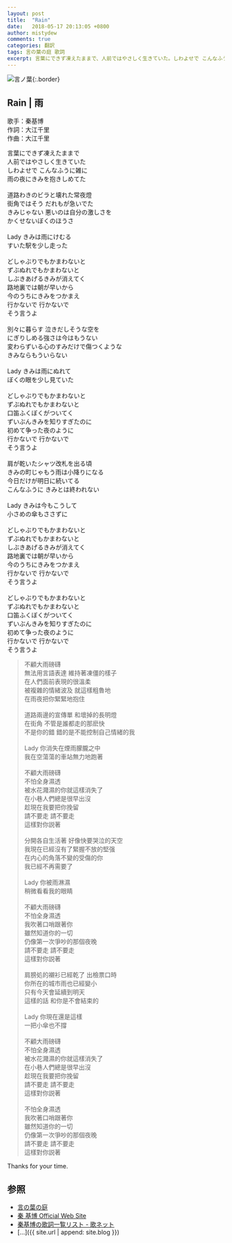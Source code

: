 ```yaml
---
layout: post
title:  "Rain"
date:   2018-05-17 20:13:05 +0800
author: mistydew
comments: true
categories: 翻訳
tags: 言の葉の庭 歌詞
excerpt: 言葉にできず凍えたままで、人前ではやさしく生きていた。しわよせで こんなふうに雑に、雨の夜にきみを抱きしめてた。
---
```

![言ノ葉](https://raw.githubusercontent.com/mistydew/cover/master/misc/言ノ葉.jpg){:.border}

## Rain | 雨

歌手：秦基博<br>
作詞：大江千里<br>
作曲：大江千里

<div class="lyric-original">
<p>
言葉にできず凍えたままで<br>
人前ではやさしく生きていた<br>
しわよせで こんなふうに雑に<br>
雨の夜にきみを抱きしめてた<br>
<br>
道路わきのビラと壊れた常夜燈<br>
街角ではそう だれもが急いでた<br>
きみじゃない 悪いのは自分の激しさを<br>
かくせないぼくのほうさ<br>
<br>
Lady きみは雨にけむる<br>
すいた駅を少し走った<br>
<br>
どしゃぶりでもかまわないと<br>
ずぶぬれでもかまわないと<br>
しぶきあげるきみが消えてく<br>
路地裏では朝が早いから<br>
今のうちにきみをつかまえ<br>
行かないで 行かないで<br>
そう言うよ<br>
<br>
別々に暮らす 泣きだしそうな空を<br>
にぎりしめる強さは今はもうない<br>
変わらずいる心のすみだけで傷つくような<br>
きみならもういらない<br>
<br>
Lady きみは雨にぬれて<br>
ぼくの眼を少し見ていた<br>
<br>
どしゃぶりでもかまわないと<br>
ずぶぬれでもかまわないと<br>
口笛ふくぼくがついてく<br>
ずいぶんきみを知りすぎたのに<br>
初めて争った夜のように<br>
行かないで 行かないで<br>
そう言うよ<br>
<br>
肩が乾いたシャツ改札を出る頃<br>
きみの町じゃもう雨は小降りになる<br>
今日だけが明日に続いてる<br>
こんなふうに きみとは終われない<br>
<br>
Lady きみは今もこうして<br>
小さめの傘もささずに<br>
<br>
どしゃぶりでもかまわないと<br>
ずぶぬれでもかまわないと<br>
しぶきあげるきみが消えてく<br>
路地裏では朝が早いから<br>
今のうちにきみをつかまえ<br>
行かないで 行かないで<br>
そう言うよ<br>
<br>
どしゃぶりでもかまわないと<br>
ずぶぬれでもかまわないと<br>
口笛ふくぼくがついてく<br>
ずいぶんきみを知りすぎたのに<br>
初めて争った夜のように<br>
行かないで 行かないで<br>
そう言うよ
</p>
</div>

<div class="lyric-translation">
<blockquote>
不顧大雨磅礴<br>
無法用言語表達 維持著凍僵的樣子<br>
在人們面前表現的很溫柔<br>
被複雜的情緒波及 就這樣粗魯地<br>
在雨夜把你緊緊地抱住<br>
<br>
道路兩邊的宣傳單 和壞掉的長明燈<br>
在街角 不管是誰都走的那麽快<br>
不是你的錯 錯的是不能控制自己情緒的我<br>
<br>
Lady 你消失在煙雨朦朧之中<br>
我在空蕩蕩的車站無力地跑著<br>
<br>
不顧大雨磅礴<br>
不怕全身濕透<br>
被水花濺濕的你就這樣消失了<br>
在小巷人們總是很早出沒<br>
趁現在我要把你挽留<br>
請不要走 請不要走<br>
這樣對你説著<br>
<br>
分開各自生活著 好像快要哭泣的天空<br>
我現在已經沒有了緊握不放的堅强<br>
在内心的角落不變的受傷的你<br>
我已經不再需要了<br>
<br>
Lady 你被雨淋濕<br>
稍微看看我的眼睛<br>
<br>
不顧大雨磅礴<br>
不怕全身濕透<br>
我吹著口哨跟著你<br>
雖然知道你的一切<br>
仍像第一次爭吵的那個夜晚<br>
請不要走 請不要走<br>
這樣對你説著<br>
<br>
肩膀処的襯衫已經乾了 出檢票口時<br>
你所在的城市雨也已經變小<br>
只有今天會延續到明天<br>
這樣的話 和你是不會結束的<br>
<br>
Lady 你現在還是這樣<br>
一把小傘也不撐<br>
<br>
不顧大雨磅礴<br>
不怕全身濕透<br>
被水花濺濕的你就這樣消失了<br>
在小巷人們總是很早出沒<br>
趁現在我要把你挽留<br>
請不要走 請不要走<br>
這樣對你説著<br>
<br>
不怕全身濕透<br>
我吹著口哨跟著你<br>
雖然知道你的一切<br>
仍像第一次爭吵的那個夜晚<br>
請不要走 請不要走<br>
這樣對你説著
</blockquote>
</div>

Thanks for your time.

## 参照
* [言の葉の庭](http://www.kotonohanoniwa.jp)
* [秦 基博 Official Web Site](http://www.office-augusta.com/hata)
* [秦基博の歌詞一覧リスト - 歌ネット](https://www.uta-net.com/artist/6829)
* [...]({{ site.url | append: site.blog }})
